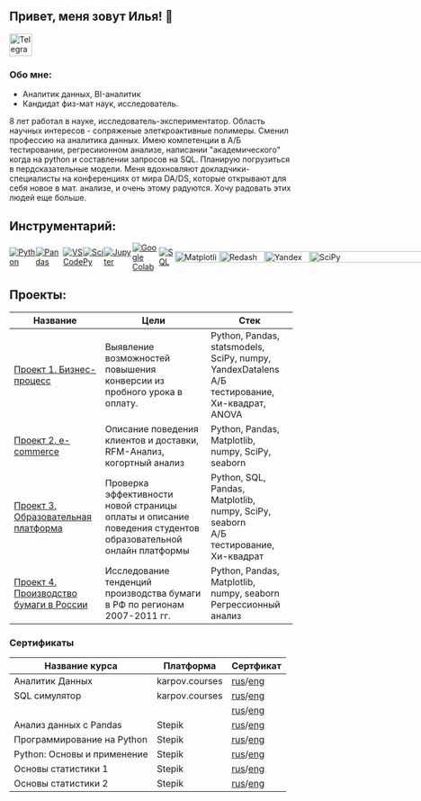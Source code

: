 ## Привет, меня зовут Илья! 👋
<a href="https://t.me/https://t.me/ostapovilya" target="_blank">
    <img src="https://upload.wikimedia.org/wikipedia/commons/8/83/Telegram_2019_Logo.svg" alt="Telegram" style="width: 40px; height: 40px;"/>
</a>

### Обо мне:
 * Аналитик данных, BI-аналитик
 * Кандидат физ-мат наук, исследователь. <span style="color: gray;"></span>
 
 8 лет работал в науке, исследователь-экспериментатор. Область научных интересов - сопряженые элеткроактивные полимеры.
Сменил профессию на аналитика данных. Имею компетенции в А/Б тестировании, регресиионном анализе, написании "академического" когда на python и составлении запросов на SQL.
Планирую погрузиться в пердсказательные модели.
Меня вдохновляют докладчики-специалисты на конференциях от мира DA/DS, которые открывают для себя новое в мат. анализе, и очень этому радуются. Хочу радовать этих людей еще больше.  
 

## Инструментарий:

<div style="display: flex; align-items: center;">   
    <a href="https://www.python.org/" target="_blank">
        <img src="https://img.shields.io/badge/Python-FFD43B?style=for-the-badge&logo=python&logoColor=blue" alt="Python" />
    </a>
    <a href="https://pandas.pydata.org/" target="_blank">
        <img src="https://img.shields.io/badge/Pandas-2C2D72?style=for-the-badge&logo=pandas&logoColor=white" alt="Pandas" />
    </a>
     <a href="https://code.visualstudio.com/" target="_blank">
        <img src="https://img.shields.io/badge/VSCode-0078D4?style=for-the-badge&logo=visual%20studio%20code&logoColor=white" alt="VS Code" />
    </a>    
    <a href="https://www.scipy.org/" target="_blank">
        <img src="https://img.shields.io/badge/SciPy-654FF0?style=for-the-badge&logo=SciPy&logoColor=white" alt="SciPy" />
    </a>
    <a href="https://jupyter.org/" target="_blank">
        <img src="https://img.shields.io/badge/Jupyter-F37626.svg?&style=for-the-badge&logo=Jupyter&logoColor=white" alt="Jupyter" />
    </a>
    <a href="https://colab.research.google.com/" target="_blank">
        <img src="https://img.shields.io/badge/Colab-F9AB00?style=for-the-badge&logo=googlecolab&color=525252" alt="Google Colab" />
    </a>
    <a href="https://www.sql.org/" target="_blank">
        <img src="https://img.shields.io/badge/PostgreSQL-316192?style=for-the-badge&logo=postgresql&logoColor=white" alt="SQL" />
    </a>
     <a href="https://matplotlib.org/" target="_blank">
        <img src="https://matplotlib.org/stable/_static/logo_light.svg" alt="Matplotlib" width="80" height="20" />
    </a>
    <a href="https://redash.io/" target="_blank">
        <img src="https://discuss.redash.io/images/logo_redash.png" alt="Redash" width="80" height="20" />
    </a>
    <a href="https://datalens.yandex/" target="_blank">
        <img src="https://datalens.tech/docs/en/_assets/icon/logo.svg" alt="Yandex Datalens" width="80" height="20" />
    </a>
    <a href="https://www.statsmodels.org/stable/index.html" target="_blank">
        <img src="https://www.statsmodels.org/stable/_images/statsmodels-logo-v2.svg" alt="SciPy" width="200" height="20" />
    </a>
</div>



## Проекты:

| Название | Цели | Стек |
|----------|------|------|
| [Проект 1. Бизнес-процесс](https://github.com/ilya-ostapov/Portfolio/tree/main/Buisness_process_conv) | Выявление возможностей повышения конверсии из пробного урока в оплату. | Python, Pandas, statsmodels, SciPy, numpy, YandexDatalens <br> А/Б тестирование, Хи-квадрат, ANOVA|
| [Проект 2. e-commerce](https://github.com/ilya-ostapov/Portfolio/tree/main/e-commerce) | Описание поведения клиентов и доставки, RFM-Анализ, когортный анализ | Python, Pandas, Matplotlib, numpy, SciPy, seaborn|
| [Проект 3. Образовательная платформа](https://github.com/ilya-ostapov/Portfolio/tree/main/education_platform) | Проверка эффективности новой страницы оплаты и описание поведения студентов образовательной онлайн платформы |Python, SQL, Pandas, Matplotlib, numpy, SciPy, seaborn <br> А/Б тестирование, Хи-квадрат|
| [Проект 4. Производство бумаги в России](https://github.com/ilya-ostapov/Portfolio/tree/main/Paper_Russia) | Исследование тенденций производства бумаги в РФ по регионам 2007-2011 гг. |Python, Pandas, Matplotlib, numpy, seaborn <br> Регрессионный анализ|

### Сертификаты
|Название курса|Платформа|Сертфикат|
|----------|------|------|
|Аналитик Данных|karpov.courses|[rus](https://drive.google.com/file/d/1oOmJZElNW_cvdKgzBB8KRHUnxg0com-B/view?usp=drive_link)/[eng](https://drive.google.com/file/d/1EByoPRIdKlVCUy-EUyASPz077InbS6I6/view?usp=drive_link)|
|SQL симулятор|karpov.courses|[rus]()/[eng]()|
|||[rus](https://drive.google.com/file/d/1qRb5lgXBjRhkzOQjKC5w9PHw5pLWFBbw/view?usp=drive_link)/[eng](https://drive.google.com/file/d/12BbCKkz0RNna-_0OTaba-ttcLm0KAhao/view?usp=drive_link)|
|Анализ данных с Pandas|Stepik|[rus](https://drive.google.com/file/d/1WvL53jC37VfgZ36R7DASJVClzVyD_beZ/view?usp=drive_link)/[eng](https://drive.google.com/file/d/19Kre7R_8N5XGHxA_SQLGhbChijF4LcX9/view?usp=drive_link)|
|Программирование на Python|Stepik|[rus](https://drive.google.com/file/d/1_h7nnl6-d3fjvLltCHVduHjUdqAOGGUK/view?usp=drive_link)/[eng](https://drive.google.com/file/d/1B1-kaRnOg49eG24VKMHCa8qULPQhdFkK/view?usp=drive_link)|
|Python: Основы и применение|Stepik|[rus](https://drive.google.com/file/d/1_Y3OVJdHkcLGS7AtDNWAnMkl2D9Zafwm/view?usp=drive_link)/[eng](https://drive.google.com/file/d/15R7stSk829DWTIsYwMTZiUbys-MW3rcQ/view?usp=drive_link)|
|Основы статистики 1|Stepik|[rus](https://drive.google.com/file/d/1qFCbnJTe81giOW3hkKbWnvFlQi5guqzE/view?usp=drive_link)/[eng](https://drive.google.com/file/d/1h86cG3YNM7NswNKpxV5NOmQKlEZKyk9m/view?usp=drive_link)|
|Основы статистики 2|Stepik|[rus](https://drive.google.com/file/d/1WJgSvayVwwzkPOoXf8SjjY1WP4-Mxlxu/view?usp=drive_link)/[eng](https://drive.google.com/file/d/11T-9yFffHWUJYaHTvwEj0mYhLKV_rCgw/view?usp=drive_link)|








<!--
<!--
**ilya-ostapov/ilya-ostapov** is a ✨ _special_ ✨ repository because its `README.md` (this file) appears on your GitHub profile.


Here are some ideas to get you started:

- 🔭 I’m currently working on ...
- 🌱 I’m currently learning ...
- 👯 I’m looking to collaborate on ...
- 🤔 I’m looking for help with ...
- 💬 Ask me about ...
- 📫 How to reach me: ...
- 😄 Pronouns: ...
- ⚡ Fun fact: ...
-->
